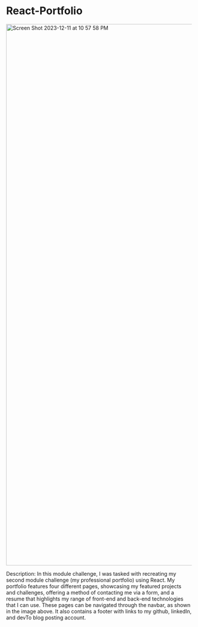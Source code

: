 # React-Portfolio
<img width="1470" alt="Screen Shot 2023-12-11 at 10 57 58 PM" src="https://github.com/jushendhillon9/React-Portfolio-Module-20-Challenge/assets/137123520/3ebfc378-013e-4546-89c1-1110bf9878bc">

Description: In this module challenge, I was tasked with recreating my second module challenge (my professional portfolio) using React. My portfolio features four different pages, showcasing my featured projects and challenges, offering a method of contacting me via a form, and a resume that highlights my range of front-end and back-end technologies that I can use. These pages can be navigated through the navbar, as shown in the image above. It also contains a footer with links to my github, linkedIn, and devTo blog posting account. 
